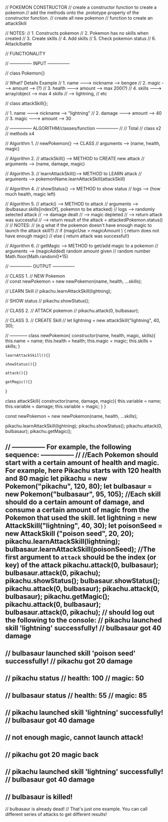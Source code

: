 // POKEMON CONSTRUCTOR
// create a constructor function to create a pokemon
// add the methods onto the .prototype property of the constructor function. 
// create all new pokemon
// function to create an attackSkill 

// NOTES:
// 1. Constructs pokemon
// 2. Pokemon has no skills when created
// 3. Create skills
// 4. Add skills
// 5. Check pokemon status
// 6. Attack/battle


// FUNCTIONALITY

// –––––––––– INPUT ––––––––––

// class Pokemon{}

//    What?       Details          Example
// 1. name   ---> nickname     --> bengee
// 2. magic  ---> amount       --> (?)
// 3. health ---> amount       --> max 200(?)
// 4. skills ---> array/object --> max 4 skills 
//                             --> lightning, 
//                                 etc

// class attackSkill{};

// 1. name   ---> nickname     --> "lightning"
// 2. damage ---> amount       --> 40
// 3. magic  ---> amount       --> 30


// –––––––––– ALGORITHM/classes/function ––––––––––
//
// Total
// class    x2
// methods  x4

// Algorithm 1.
// newPokemon{}     --> CLASS
// arguments        --> (name, health, magic)


// Algorithm 2.
// attackSkill()    --> METHOD to CREATE new attack
// arguments        --> (name, damage, magic)

// Algorithm 3.
// learnAttackSkill()--> METHOD to LEARN attack
// arguments        --> pokemonName.learnAttackSkill(attackSkill)

// Algorithm 4.
// showStatus()     --> METHOD to show status
// logs             --> (how much health, magic left)

// Algorithm 5.
// attack()         --> METHOD to attack
// arguments        --> (bulbasaur.skills[indexOf], pokemon to be attacked)
// logs             --> randomly selected attack
//                  --> damage dealt
//                  --> magic depleted
//                  --> return attack was successful
//                  --> return result of the attack = attackedPokemon.status() 
// 
// NOTES: 
// (e.g what if the pokemon doesn't have enough magic to launch the attack skill?)
// if (magicUse > magicAmount ) { return does not have enough magic}
// else { return attack was successful!}

// Algorithm 6.
// getMagic         --> METHOD to get/add magic to a pokemon
// arguments        --> (magicAdded) random amount given
// random number  Math.floor(Math.random()*15)




// –––––––––– OUTPUT ––––––––––

// CLASS 1.
// NEW Pokemon  
// const newPokemon = new newPokemon(name, health, ...skills);

// LEARN Skill
// pikachu.learnAttackSkill(lightning);

// SHOW status
// pikachu.showStatus();



// CLASS 2.
// ATTACK pokemon
// pikachu.attack(0, bulbasaur);



// CLASS 3. 
// CREATE Skill
// let lightning = new attackSkill("lightning", 40, 30);




// ––––––––
class newPokemon{
    constructor(name, health, magic, skills){
        this.name = name;
        this.health = health;
        this.magic = magic;
        this.skills = skills;
    }

    learnAttackSkill(){}

    showStatus(){}

    attack(){}

    getMagic(){}
}

class attackSkill{
    constructor(name, damage, magic){
        this.variable = name;
        this.variable = damage;
        this.variable = magic;
    }
}

const newPokemon = new newPokemon(name, health, ...skills);

pikachu.learnAttackSkill(lightning);
pikachu.showStatus();
pikachu.attack(0, bulbasaur);
pikachu.getMagic();






// –––––––––– For example, the following sequence: ––––––––––
// 
//Each Pokemon should start with a certain amount of health and magic. For example, here Pikachu starts with 120 health and 80 magic 
let pikachu = new Pokemon("pikachu", 120, 80);
let bulbasaur = new Pokemon("bulbasaur", 95, 105);
//Each skill should do a certain amount of damage, and consume a certain amount of magic from the Pokemon that used the skill.
let lightning = new AttackSkill("lightning", 40, 30);
let poisonSeed = new AttackSkill ("poison seed", 20, 20);
pikachu.learnAttackSkill(lightning);
bulbasaur.learnAttackSkill(poisonSeed);
//The first argument to `attack` should be the index (or key) of the attack
pikachu.attack(0, bulbasaur);
bulbasaur.attack(0, pikachu);
pikachu.showStatus();
bulbasaur.showStatus();
pikachu.attack(0, bulbasaur);
pikachu.attack(0, bulbasaur);
pikachu.getMagic();
pikachu.attack(0, bulbasaur);
bulbasaur.attack(0, pikachu);
// should log out the following to the console:
// pikachu launched skill 'lightning' successfully!
// bulbasaur got 40 damage
-------------------
// bulbasaur launched skill 'poison seed' successfully!
// pikachu got 20 damage
-------------------
// pikachu status
// health: 100
// magic: 50
-------------------
// bulbasaur status
// health: 55
// magic: 85
-------------------
// pikachu launched skill 'lightning' successfully!
// bulbasaur got 40 damage
-------------------
// not enough magic, cannot launch attack!
-------------------
// pikachu got 20 magic back
-------------------
// pikachu launched skill 'lightning' successfully!
// bulbasaur got 40 damage
-------------------
// bulbasaur is killed!
-------------------
// bulbasaur is already dead!
// That's just one example. You can call different series of attacks to get different results!




